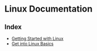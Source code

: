 # Linux Documentation

## Index

- [Getting Started with Linux](common/start-with-linux/index.md)
- [Get into Linux Basics](common/linux-core-concepts/index.md)